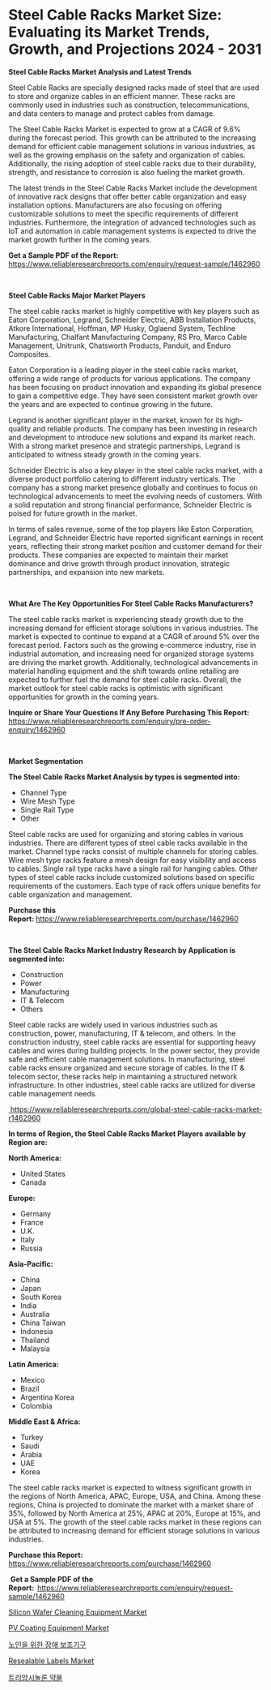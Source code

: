 <p><h1>Steel Cable Racks Market Size: Evaluating its Market Trends, Growth, and Projections 2024 - 2031</h1></p><p><strong>Steel Cable Racks Market Analysis and Latest Trends</strong></p>
<p><p>Steel Cable Racks are specially designed racks made of steel that are used to store and organize cables in an efficient manner. These racks are commonly used in industries such as construction, telecommunications, and data centers to manage and protect cables from damage.</p><p>The Steel Cable Racks Market is expected to grow at a CAGR of 9.6% during the forecast period. This growth can be attributed to the increasing demand for efficient cable management solutions in various industries, as well as the growing emphasis on the safety and organization of cables. Additionally, the rising adoption of steel cable racks due to their durability, strength, and resistance to corrosion is also fueling the market growth.</p><p>The latest trends in the Steel Cable Racks Market include the development of innovative rack designs that offer better cable organization and easy installation options. Manufacturers are also focusing on offering customizable solutions to meet the specific requirements of different industries. Furthermore, the integration of advanced technologies such as IoT and automation in cable management systems is expected to drive the market growth further in the coming years.</p></p>
<p><strong>Get a Sample PDF of the Report:&nbsp;</strong> <a href="https://www.reliableresearchreports.com/enquiry/request-sample/1462960">https://www.reliableresearchreports.com/enquiry/request-sample/1462960</a></p>
<p>&nbsp;</p>
<p><strong>Steel Cable Racks Major Market Players</strong></p>
<p><p>The steel cable racks market is highly competitive with key players such as Eaton Corporation, Legrand, Schneider Electric, ABB Installation Products, Atkore International, Hoffman, MP Husky, Oglaend System, Techline Manufacturing, Chalfant Manufacturing Company, RS Pro, Marco Cable Management, Unitrunk, Chatsworth Products, Panduit, and Enduro Composites.</p><p>Eaton Corporation is a leading player in the steel cable racks market, offering a wide range of products for various applications. The company has been focusing on product innovation and expanding its global presence to gain a competitive edge. They have seen consistent market growth over the years and are expected to continue growing in the future.</p><p>Legrand is another significant player in the market, known for its high-quality and reliable products. The company has been investing in research and development to introduce new solutions and expand its market reach. With a strong market presence and strategic partnerships, Legrand is anticipated to witness steady growth in the coming years.</p><p>Schneider Electric is also a key player in the steel cable racks market, with a diverse product portfolio catering to different industry verticals. The company has a strong market presence globally and continues to focus on technological advancements to meet the evolving needs of customers. With a solid reputation and strong financial performance, Schneider Electric is poised for future growth in the market.</p><p>In terms of sales revenue, some of the top players like Eaton Corporation, Legrand, and Schneider Electric have reported significant earnings in recent years, reflecting their strong market position and customer demand for their products. These companies are expected to maintain their market dominance and drive growth through product innovation, strategic partnerships, and expansion into new markets.</p></p>
<p>&nbsp;</p>
<p><strong>What Are The Key Opportunities For Steel Cable Racks Manufacturers?</strong></p>
<p><p>The steel cable racks market is experiencing steady growth due to the increasing demand for efficient storage solutions in various industries. The market is expected to continue to expand at a CAGR of around 5% over the forecast period. Factors such as the growing e-commerce industry, rise in industrial automation, and increasing need for organized storage systems are driving the market growth. Additionally, technological advancements in material handling equipment and the shift towards online retailing are expected to further fuel the demand for steel cable racks. Overall, the market outlook for steel cable racks is optimistic with significant opportunities for growth in the coming years.</p></p>
<p><strong>Inquire or Share Your Questions If Any Before Purchasing This Report:</strong> <a href="https://www.reliableresearchreports.com/enquiry/pre-order-enquiry/1462960">https://www.reliableresearchreports.com/enquiry/pre-order-enquiry/1462960</a></p>
<p>&nbsp;</p>
<p><strong>Market Segmentation</strong></p>
<p><strong>The Steel Cable Racks Market Analysis by types is segmented into:</strong></p>
<p><ul><li>Channel Type</li><li>Wire Mesh Type</li><li>Single Rail Type</li><li>Other</li></ul></p>
<p><p>Steel cable racks are used for organizing and storing cables in various industries. There are different types of steel cable racks available in the market. Channel type racks consist of multiple channels for storing cables. Wire mesh type racks feature a mesh design for easy visibility and access to cables. Single rail type racks have a single rail for hanging cables. Other types of steel cable racks include customized solutions based on specific requirements of the customers. Each type of rack offers unique benefits for cable organization and management.</p></p>
<p><strong>Purchase this Report:&nbsp;</strong><a href="https://www.reliableresearchreports.com/purchase/1462960">https://www.reliableresearchreports.com/purchase/1462960</a></p>
<p>&nbsp;</p>
<p><strong>The Steel Cable Racks Market Industry Research by Application is segmented into:</strong></p>
<p><ul><li>Construction</li><li>Power</li><li>Manufacturing</li><li>IT & Telecom</li><li>Others</li></ul></p>
<p><p>Steel cable racks are widely used in various industries such as construction, power, manufacturing, IT & telecom, and others. In the construction industry, steel cable racks are essential for supporting heavy cables and wires during building projects. In the power sector, they provide safe and efficient cable management solutions. In manufacturing, steel cable racks ensure organized and secure storage of cables. In the IT & telecom sector, these racks help in maintaining a structured network infrastructure. In other industries, steel cable racks are utilized for diverse cable management needs.</p></p>
<p><a href="https://www.reliableresearchreports.com/global-steel-cable-racks-market-r1462960">&nbsp;https://www.reliableresearchreports.com/global-steel-cable-racks-market-r1462960</a></p>
<p><strong>In terms of Region, the Steel Cable Racks Market Players available by Region are:</strong></p>
<p>
    <p> <strong> North America: </strong>
        <ul>
            <li>United States</li>
            <li>Canada</li>
        </ul>
        </p> 
    <p> <strong> Europe: </strong>
        <ul>
            <li>Germany</li>
            <li>France</li>
            <li>U.K.</li>
            <li>Italy</li>
            <li>Russia</li>
        </ul>
        </p> 
    <p> <strong> Asia-Pacific: </strong>
        <ul>
            <li>China</li>
            <li>Japan</li>
            <li>South Korea</li>
            <li>India</li>
            <li>Australia</li>
            <li>China Taiwan</li>
            <li>Indonesia</li>
            <li>Thailand</li>
            <li>Malaysia</li>
        </ul>
        </p> 
    <p> <strong> Latin America: </strong>
        <ul>
            <li>Mexico</li>
            <li>Brazil</li>
            <li>Argentina Korea</li>
            <li>Colombia</li>
        </ul>
        </p> 
    <p> <strong> Middle East & Africa: </strong>
        <ul>
            <li>Turkey</li>
            <li>Saudi</li>
            <li>Arabia</li>
            <li>UAE</li>
            <li>Korea</li>
        </ul>
    </p>
    </p>
<p><p>The steel cable racks market is expected to witness significant growth in the regions of North America, APAC, Europe, USA, and China. Among these regions, China is projected to dominate the market with a market share of 35%, followed by North America at 25%, APAC at 20%, Europe at 15%, and USA at 5%. The growth of the steel cable racks market in these regions can be attributed to increasing demand for efficient storage solutions in various industries.</p></p>
<p><strong>Purchase this Report: </strong><a href="https://www.reliableresearchreports.com/purchase/1462960">https://www.reliableresearchreports.com/purchase/1462960</a></p>
<p>&nbsp;<strong>Get a Sample PDF of the Report:&nbsp;&nbsp;</strong><a href="https://www.reliableresearchreports.com/enquiry/request-sample/1462960">https://www.reliableresearchreports.com/enquiry/request-sample/1462960</a></p>
<p><strong></strong></p>
<p><p><a href="https://github.com/kaiserrayhan25/Market-Research-Report-List-1/blob/main/silicon-wafer-cleaning-equipment-market.md">Silicon Wafer Cleaning Equipment Market</a></p><p><a href="https://github.com/JosephMorgajjtiXfg/Market-Research-Report-List-1/blob/main/pv-coating-equipment-market.md">PV Coating Equipment Market</a></p><p><a href="https://github.com/ahmadrevanz10/Market-Research-Report-List-2/blob/main/548555370723.md">노인을 위한 장애 보조기구</a></p><p><a href="https://medium.com/@watsonfeest2023/insights-into-the-resealable-labels-industry-market-financial-status-market-size-and-revenue-8121fc5e59f8">Resealable Labels Market</a></p><p><a href="https://github.com/jimahmed0511/Market-Research-Report-List-2/blob/main/879184570722.md">트리암시놀론 약물</a></p></p>